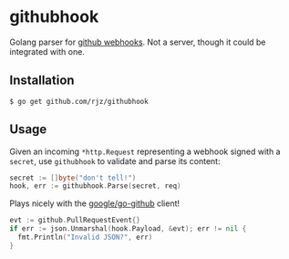 githubhook
===============================================

Golang parser for [github webhooks][gh-webhook]. Not a server, though it could
be integrated with one.

Installation
-----------------------------------------------

```ShellSession
$ go get github.com/rjz/githubhook
```

Usage
-----------------------------------------------

Given an incoming `*http.Request` representing a webhook signed with a `secret`,
use `githubhook` to validate and parse its content:

```go
secret := []byte("don't tell!")
hook, err := githubhook.Parse(secret, req)
```

Plays nicely with the [google/go-github][gh-go-github] client!

```go
evt := github.PullRequestEvent{}
if err := json.Unmarshal(hook.Payload, &evt); err != nil {
  fmt.Println("Invalid JSON?", err)
}
```

[gh-webhook]: https://developer.github.com/webhooks/
[gh-go-github]: https://github.com/google/go-github
